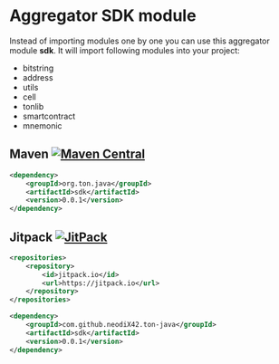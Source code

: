 # Aggregator SDK module

Instead of importing modules one by one you can use this aggregator module **sdk**.
It will import following modules into your project: 
* bitstring
* address
* utils
* cell
* tonlib
* smartcontract
* mnemonic

## Maven [![Maven Central][maven-central-svg]][maven-central]

```xml
<dependency>
    <groupId>org.ton.java</groupId>
    <artifactId>sdk</artifactId>
    <version>0.0.1</version>
</dependency>
```

## Jitpack [![JitPack][jitpack-svg]][jitpack]

```xml
<repositories>
    <repository>
        <id>jitpack.io</id>
        <url>https://jitpack.io</url>
    </repository>
</repositories>
```

```xml
<dependency>
    <groupId>com.github.neodiX42.ton-java</groupId>
    <artifactId>sdk</artifactId>
    <version>0.0.1</version>
</dependency>
```
[maven-central-svg]: https://img.shields.io/maven-central/v/org.ton.java/sdk
[maven-central]: https://mvnrepository.com/artifact/org.ton.java/sdk
[jitpack-svg]: https://jitpack.io/v/neodiX42/ton-java.svg
[jitpack]: https://jitpack.io/#neodiX42/ton-java/sdk
[ton-svg]: https://img.shields.io/badge/Based%20on-TON-blue
[ton]: https://ton.org